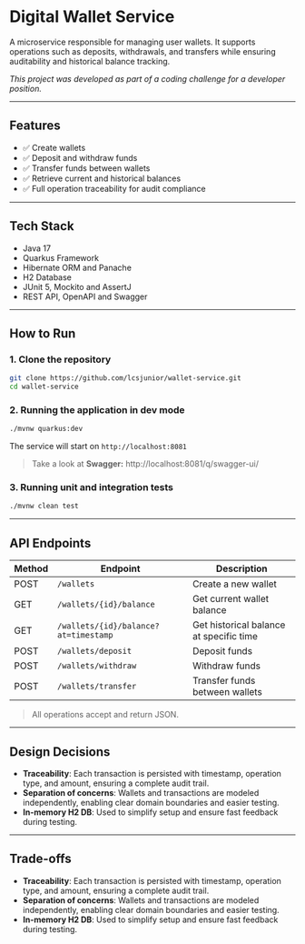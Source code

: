 # Digital Wallet Service

A microservice responsible for managing user wallets. It supports operations such as deposits, withdrawals, and transfers while ensuring auditability and historical balance tracking.

*This project was developed as part of a coding challenge for a developer position.*

---

## Features

- ✅ Create wallets
- ✅ Deposit and withdraw funds
- ✅ Transfer funds between wallets
- ✅ Retrieve current and historical balances
- ✅ Full operation traceability for audit compliance

---

## Tech Stack

- Java 17
- Quarkus Framework
- Hibernate ORM and Panache
- H2 Database
- JUnit 5, Mockito and AssertJ
- REST API, OpenAPI and Swagger

---

## How to Run

### 1. Clone the repository
```bash
git clone https://github.com/lcsjunior/wallet-service.git
cd wallet-service
```

### 2. Running the application in dev mode
```bash
./mvnw quarkus:dev
```

The service will start on `http://localhost:8081`
> Take a look at **Swagger:** http://localhost:8081/q/swagger-ui/

### 3. Running unit and integration tests
```bash
./mvnw clean test
```

---

## API Endpoints

| Method | Endpoint                 | Description                       |
|--------|--------------------------|-----------------------------------|
| POST   | `/wallets`               | Create a new wallet               |
| GET    | `/wallets/{id}/balance`  | Get current wallet balance        |
| GET    | `/wallets/{id}/balance?at=timestamp` | Get historical balance at specific time |
| POST   | `/wallets/deposit`  | Deposit funds                     |
| POST   | `/wallets/withdraw` | Withdraw funds                    |
| POST   | `/wallets/transfer` | Transfer funds between wallets    |

> All operations accept and return JSON.

---

## Design Decisions

- **Traceability**: Each transaction is persisted with timestamp, operation type, and amount, ensuring a complete audit trail.
- **Separation of concerns**: Wallets and transactions are modeled independently, enabling clear domain boundaries and easier testing.
- **In-memory H2 DB**: Used to simplify setup and ensure fast feedback during testing.

---

## Trade-offs

- **Traceability**: Each transaction is persisted with timestamp, operation type, and amount, ensuring a complete audit trail.
- **Separation of concerns**: Wallets and transactions are modeled independently, enabling clear domain boundaries and easier testing.
- **In-memory H2 DB**: Used to simplify setup and ensure fast feedback during testing.

